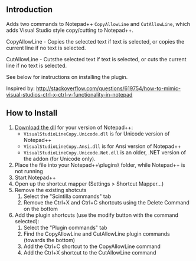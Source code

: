 ## Introduction

Adds two commands to Notepad\+\+ `CopyAllowLine` and `CutAllowLine`, which adds Visual Studio style copy/cutting to Notepad\+\+.

CopyAllowLine - Copies the selected text if text is selected, or copies the current line if no text is selected.

CutAllowLine - Cutsthe selected text if text is selected, or cuts the current line if no text is selected.

See below for instructions on installing the plugin. 

Inspired by: <http://stackoverflow.com/questions/619754/how-to-mimic-visual-studios-ctrl-x-ctrl-v-functionality-in-notepad>

## How to Install

1. [Download the dll][1] for your version of Notepad++:
    - `VisualStudioLineCopy.Unicode.dll` is for Unicode version of Notepad++
    - `VisualStudioLineCopy.Ansi.dll` is for Ansi version of Notepad++
    - `VisualStudioLineCopy.Unicode.Net.dll` is an older, .NET version of the addon (for Unicode only).  
2. Place the file into your Notepad++\plugins\ folder, while Notepad++ is not running
3. Start Notepad++
4. Open up the shortcut mapper (Settings > Shortcut Mapper...)
5. Remove the existing shotcuts
    1. Select the "Scintilla commands" tab
    2. Remove the Ctrl+X and Ctrl+C shortcuts using the Delete Command on the bottom
6. Add the plugin shortcuts (use the modify button with the command selected):
    1. Select the "Plugin commands" tab
    2. Find the CopyAllowLine and CutAllowLine plugin commands (towards the bottom)
    3. Add the Ctrl+C shortcut to the CopyAllowLine command
    4. Add the Ctrl+X shortcut to the CutAllowLine command

[1]: https://bitbucket.org/zastrowm/notepad-visualstudiolinecopy/downloads